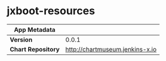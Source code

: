 # jxboot-resources

|App Metadata||
|---|---|
| **Version** | 0.0.1 |
| **Chart Repository** | http://chartmuseum.jenkins-x.io |
